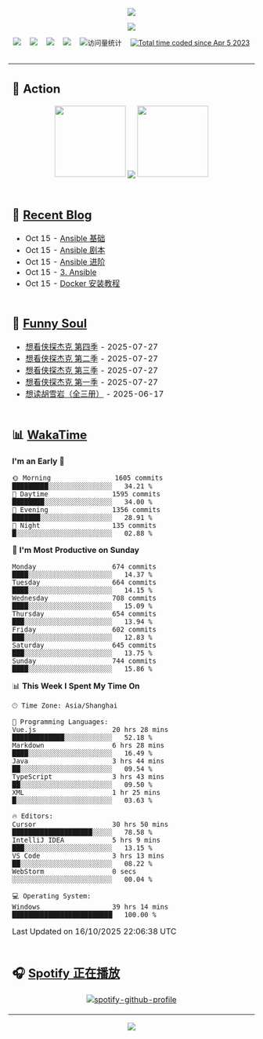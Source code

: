 <div align="center">

<img src="https://capsule-render.vercel.app/api?type=waving&color=timeGradient&height=300&&section=header&text=HI%20THERE!&fontSize=90&fontAlign=50&fontAlignY=30&desc=I%E2%80%99m%20@LI%20SIR%20%F0%9F%91%8B&descAlign=50&descSize=30&descAlignY=60&animation=twinkling" />

<div align="center">

  <!-- knock code pictures 敲代码的图片 -->
  <img order-radius="100px" src="https://img.lisir.cc/image/my/001.gif"><br>

  <!-- profile logo 个人资料徽标 -->
  <div align="center">
    <a href="https://lisir.cc/" title="点击跳转"><img src="https://img.shields.io/badge/Blog-%E4%B8%AA%E4%BA%BA%E5%8D%9A%E5%AE%A2-red"></a>&emsp;
    <a href="https://photo.lisir.cc/" title="点击跳转"><img src="https://img.shields.io/badge/Photo-%E6%97%B6%E5%85%89%E7%9B%B8%E5%86%8C-blue"></a>&emsp;
    <a href="https://cloud.lisir.cc/" title="点击跳转"><img src="https://img.shields.io/badge/Cloud%20Disk-%E6%88%91%E7%9A%84%E4%BA%91%E7%9B%98-green"></a>&emsp;
    <a href="https://nz.lisir.cc/" title="点击跳转"><img src="https://img.shields.io/badge/%E5%93%AA%E5%90%92-%E7%9B%91%E6%8E%A7%E9%9D%A2%E6%9D%BF-blueviolet"></a>&emsp;
    <!-- visitor -->
    <img src="https://komarev.com/ghpvc/?username=wkwbk&label=Views&color=orange&style=flat" alt="访问量统计" />&emsp;
    <a href="https://wakatime.com/@2237354f-824a-4472-ae76-c1eca96c8908"><img src="https://wakatime.com/badge/user/2237354f-824a-4472-ae76-c1eca96c8908.svg" alt="Total time coded since Apr 5 2023" /></a>
  </div>

</div>

<br>

<div align="center">

<table>

<tr><td>

## 🚀 Action

<!-- github-readme-streak-stats 连续提交代码天数记录 -->
<div align="center">
  <img width="145" src="https://img.lisir.cc/image/my/002.png">
  <img align="center" src="https://github-readme-stats.vercel.app/api?username=wkwbk&show_icons=true&theme=transparent">
  <img width="145" src="https://img.lisir.cc/image/my/001.png">
</div>

<br>

</td></tr>

<tr><td>

<!-- 近期博客 -->
## 📃 [Recent Blog](https://lisir.cc/)

<!-- feed start -->
- Oct 15 - [Ansible 基础](https://lisir.cc/Notes/DevOps/Ansible/00.Ansible-基础)
- Oct 15 - [Ansible 剧本](https://lisir.cc/Notes/DevOps/Ansible/01.Ansible-剧本)
- Oct 15 - [Ansible 进阶](https://lisir.cc/Notes/DevOps/Ansible/02.Ansible-进阶)
- Oct 15 - [3. Ansible](https://lisir.cc/Notes/DevOps/Ansible/)
- Oct 15 - [Docker 安装教程](https://lisir.cc/Notes/DevOps/Docker/00.Docker-安装教程)
<!-- feed end -->

</td></tr>

<tr><td>

<!-- 豆瓣 -->
## 🤾 [Funny Soul](https://movie.douban.com/people/li778057151)

<!-- START_SECTION:douban -->
* <a href='https://movie.douban.com/subject/37067733/' target='_blank'>想看侠探杰克 第四季</a> - 2025-07-27
* <a href='https://movie.douban.com/subject/35763119/' target='_blank'>想看侠探杰克 第二季</a> - 2025-07-27
* <a href='https://movie.douban.com/subject/36670568/' target='_blank'>想看侠探杰克 第三季</a> - 2025-07-27
* <a href='https://movie.douban.com/subject/30378897/' target='_blank'>想看侠探杰克 第一季</a> - 2025-07-27
* <a href='https://book.douban.com/subject/1752349/' target='_blank'>想读胡雪岩（全三册）</a> - 2025-06-17
<!-- END_SECTION:douban -->

</td></tr>

<tr><td>

<!-- wakatime 统计 -->
## 📊 [WakaTime](https://wakatime.com/@wkwbk)

<!--START_SECTION:waka-->
**I'm an Early 🐤** 

```text
🌞 Morning                1605 commits        █████████░░░░░░░░░░░░░░░░   34.21 % 
🌆 Daytime                1595 commits        ████████░░░░░░░░░░░░░░░░░   34.00 % 
🌃 Evening                1356 commits        ███████░░░░░░░░░░░░░░░░░░   28.91 % 
🌙 Night                  135 commits         █░░░░░░░░░░░░░░░░░░░░░░░░   02.88 % 
```
📅 **I'm Most Productive on Sunday** 

```text
Monday                   674 commits         ████░░░░░░░░░░░░░░░░░░░░░   14.37 % 
Tuesday                  664 commits         ████░░░░░░░░░░░░░░░░░░░░░   14.15 % 
Wednesday                708 commits         ████░░░░░░░░░░░░░░░░░░░░░   15.09 % 
Thursday                 654 commits         ███░░░░░░░░░░░░░░░░░░░░░░   13.94 % 
Friday                   602 commits         ███░░░░░░░░░░░░░░░░░░░░░░   12.83 % 
Saturday                 645 commits         ███░░░░░░░░░░░░░░░░░░░░░░   13.75 % 
Sunday                   744 commits         ████░░░░░░░░░░░░░░░░░░░░░   15.86 % 
```


📊 **This Week I Spent My Time On** 

```text
🕑︎ Time Zone: Asia/Shanghai

💬 Programming Languages: 
Vue.js                   20 hrs 28 mins      █████████████░░░░░░░░░░░░   52.18 % 
Markdown                 6 hrs 28 mins       ████░░░░░░░░░░░░░░░░░░░░░   16.49 % 
Java                     3 hrs 44 mins       ██░░░░░░░░░░░░░░░░░░░░░░░   09.54 % 
TypeScript               3 hrs 43 mins       ██░░░░░░░░░░░░░░░░░░░░░░░   09.50 % 
XML                      1 hr 25 mins        █░░░░░░░░░░░░░░░░░░░░░░░░   03.63 % 

🔥 Editors: 
Cursor                   30 hrs 50 mins      ████████████████████░░░░░   78.58 % 
IntelliJ IDEA            5 hrs 9 mins        ███░░░░░░░░░░░░░░░░░░░░░░   13.15 % 
VS Code                  3 hrs 13 mins       ██░░░░░░░░░░░░░░░░░░░░░░░   08.22 % 
WebStorm                 0 secs              ░░░░░░░░░░░░░░░░░░░░░░░░░   00.04 % 

💻 Operating System: 
Windows                  39 hrs 14 mins      █████████████████████████   100.00 % 
```


 Last Updated on 16/10/2025 22:06:38 UTC
<!--END_SECTION:waka-->

</td></tr>

<tr><td>

## 🎧 [Spotify 正在播放](https://open.spotify.com/user/31s4ftvnfnus65uynvxmxu7rkfom)

<div align="center">

  [![spotify-github-profile](https://spotify-github-profile.kittinanx.com/api/view?uid=31s4ftvnfnus65uynvxmxu7rkfom&cover_image=true&theme=default&show_offline=true&background_color=121212&interchange=true&bar_color_cover=true)](https://spotify-github-profile.kittinanx.com/api/view?uid=31s4ftvnfnus65uynvxmxu7rkfom&redirect=true)

</div>

</td></tr>

</table>

</div>

<img src="https://capsule-render.vercel.app/api?type=waving&color=timeGradient&height=300&&section=footer&text=THE%20END!&fontSize=90&fontAlign=50&fontAlignY=70&desc=Hope%20your%20program%20is%20bug-free!&descAlign=50&descSize=30&descAlignY=40&animation=twinkling" />

</div>
